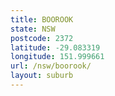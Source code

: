 ```yaml
---
title: BOOROOK
state: NSW
postcode: 2372
latitude: -29.083319
longitude: 151.999661
url: /nsw/boorook/
layout: suburb
---
```

